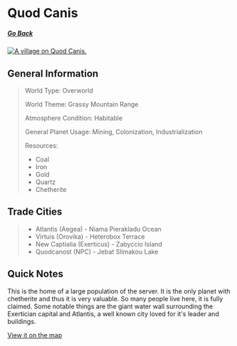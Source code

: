 # Quod Canis

##### [Go Back](/wiki/space#planets)

<a href="https://imgur.com/tJz0Xx8"><img src="https://i.imgur.com/tJz0Xx8.jpg" title="A village on Quod Canis." /></a>

## General Information

> World Type: Overworld
>
> World Theme: Grassy Mountain Range
>
> Atmosphere Condition: Habitable
>
> General Planet Usage: Mining, Colonization, Industrialization
>
> Resources:
> - Coal
> - Iron
> - Gold
> - Quartz
> - Chetherite

## Trade Cities
> - Atlantis (Aegea) - Niama Pierakladu Ocean
> - Virtuis (Orovika) - Heterobox Terrace
> - New Captialia (Exerticus) - Zabyccio Island
> - Quodcanost (NPC) - Jebat Slimakou Lake

## Quick Notes

This is the home of a large population of the server. It is the only planet with chetherite and thus it is very valuable. So many people live here, it is fully claimed. Some notable things are the giant water wall surrounding the Exertician capital and Atlantis, a well known city loved for it's leader and buildings.

[View it on the map](https://dynmap.starlegacy.net/?worldname=QuodCanis)
